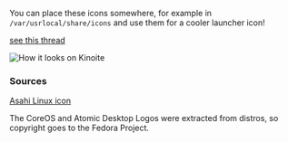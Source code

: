 You can place these icons somewhere, for example in `/var/usrlocal/share/icons` and use them for a cooler launcher icon!

[see this thread](https://discussion.fedoraproject.org/t/kinoite-logo-for-kickoff/107398)

![How it looks on Kinoite](https://us1.discourse-cdn.com/fedoraproject/optimized/3X/b/1/b11590665b1a3e07027e6db62f074abda07bd282_2_690x130.jpeg)

### Sources

[Asahi Linux icon](https://raw.githubusercontent.com/AsahiLinux/artwork/refs/heads/main/logos/svg/AsahiLinux_logo.svg)

The CoreOS and Atomic Desktop Logos were extracted from distros, so copyright goes to the Fedora Project.
